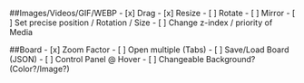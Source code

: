 
##Images/Videos/GIF/WEBP
    - [x] Drag
    - [x] Resize
    - [ ] Rotate
    - [ ] Mirror
    - [ ] Set precise position / Rotation / Size
    - [ ] Change z-index / priority of Media

##Board
    - [x] Zoom Factor
    - [ ] Open multiple (Tabs)
    - [ ] Save/Load Board (JSON)
    - [ ] Control Panel @ Hover
    - [ ] Changeable Background? (Color?/Image?)
